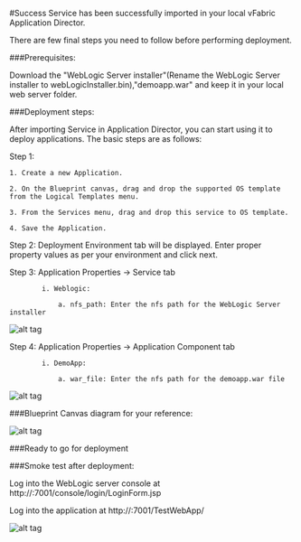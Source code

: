 #Success
Service has been successfully imported in your local vFabric Application Director. 

There are few final steps you need to follow before performing deployment.

###Prerequisites:

Download the  "WebLogic Server installer"(Rename the WebLogic Server installer to webLogicInstaller.bin),"demoapp.war" and  keep it in your local web server folder.


###Deployment steps:

After importing Service in Application Director, you can start using it to deploy applications. The basic steps are as follows:

Step 1:

	1. Create a new Application.
	 
    2. On the Blueprint canvas, drag and drop the supported OS template from the Logical Templates menu.

    3. From the Services menu, drag and drop this service to OS template.

    4. Save the Application.
    
Step 2: Deployment Environment tab will be displayed. Enter proper property values as per your environment and click next.

Step 3: Application Properties -> Service tab

			i. Weblogic:

				a. nfs_path: Enter the nfs path for the WebLogic Server installer
![alt tag]()
			
Step 4: Application Properties -> Application Component tab

			i. DemoApp:

				a. war_file: Enter the nfs path for the demoapp.war file

![alt tag]()

###Blueprint Canvas diagram for your reference: 

![alt tag]()


###Ready to go for deployment

###Smoke test after deployment:
	
Log into the WebLogic server console at http://<deployed IP>:7001/console/login/LoginForm.jsp
	
Log into the application at http://<deployed IP>:7001/TestWebApp/

![alt tag]()





 









